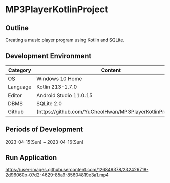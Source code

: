 # MP3PlayerKotlinProject

## Outline
Creating a music player program using Kotlin and SQLite.   

## Development Environment
| Category | Content |
| --- | --- |
| OS | Windows 10 Home |
| Language | Kotlin 213-1.7.0 |
| Editor | Android Studio 11.0.15 |
| DBMS | SQLite 2.0 |
| Github | (https://github.com/YuCheolHwan/MP3PlayerKotlinProject.git) |

## Periods of Development
2023-04-15(Sun) ~ 2023-04-16(Sun)

## Run Application
https://user-images.githubusercontent.com/126849378/232426718-2d96060b-07d2-4629-85a9-85604819e3a1.mp4
